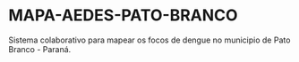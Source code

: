 # MAPA-AEDES-PATO-BRANCO
Sistema colaborativo para mapear os focos de dengue no municipio de Pato Branco - Paraná.
